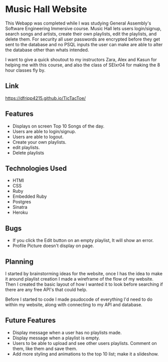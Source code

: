 # Music Hall Website

This Webapp was completed while I was studying General Assembly's Software Engineering Immersive course. Music Hall lets users login/signup, search songs and artists, create their own playlists, edit the playlists, and delete them. For security all user passwords are encrypted before they get sent to the database and no PSQL inputs the user can make are able to alter the database other than whats intended.

I want to give a quick shoutout to my instructors Zara, Alex and Kasun for helping me with this course, and also the class of SEIxr04 for making the 8 hour classes fly by.

## Link

https://dfripp4215.github.io/TicTacToe/

## Features

* Displays on screen Top 10 Songs of the day.
* Users are able to login/signup.
* Users are able to logout.
* Create your own playlists.
* edit playlists.
* Delete playlists

## Technologies Used

* HTMl
* CSS
* Ruby
* Embedded Ruby
* Postgres
* Sinatra
* Heroku

## Bugs

* If you click the Edit button on an empty playlist, It will show an error.
* Profile Picture doesn't display on page.

## Planning

I started by brainstorming ideas for the website, once I has the idea to make it around playlist creation I made a wireframe of the flow of my website. Then I created the basic layout of how I wanted it to look before searching if there are any free API's that could help. 

Before I started to code I made psudocode of everything I'd need to do within my website, along with connecting to my API and database.

## Future Features

* Display message when a user has no playlists made.
* Display message when a playlist is empty.
* Users to be able to upload and see other users playlists. Comment on them, like them and save them.
* Add more styling and animations to the top 10 list; make it a slideshow.
